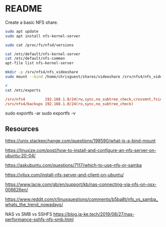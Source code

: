 # README

Create a basic NFS share.

```sh
sudo apt update
sudo apt install nfs-kernel-server
```

```sh
sudo cat /proc/fs/nfsd/versions

cat /etc/default/nfs-kernel-server
cat /etc/default/nfs-common
apt-file list nfs-kernel-server
```

```sh
mkdir -p /srv/nfs4/nfs_videoshare
sudo mount --bind /home/chrisguest/shares/videoshare /srv/nfs4/nfs_videoshare

# 
cat /etc/exports
```

```ini
/srv/nfs4         192.168.1.0/24(rw,sync,no_subtree_check,crossmnt,fsid=0)
/srv/nfs4/backups 192.168.1.0/24(ro,sync,no_subtree_check) 
```

sudo exportfs -ar
sudo exportfs -v


## Resources

https://unix.stackexchange.com/questions/198590/what-is-a-bind-mount

https://linuxize.com/post/how-to-install-and-configure-an-nfs-server-on-ubuntu-20-04/

https://askubuntu.com/questions/7117/which-to-use-nfs-or-samba

https://vitux.com/install-nfs-server-and-client-on-ubuntu/

https://www.lacie.com/gb/en/support/kb/nas-connecting-via-nfs-on-osx-006626en/

https://www.reddit.com/r/linuxquestions/comments/b5ba8t/nfs_vs_samba_whats_the_trend_nowadays/

NAS vs SMB vs SSHFS
https://blog.ja-ke.tech/2019/08/27/nas-performance-sshfs-nfs-smb.html
